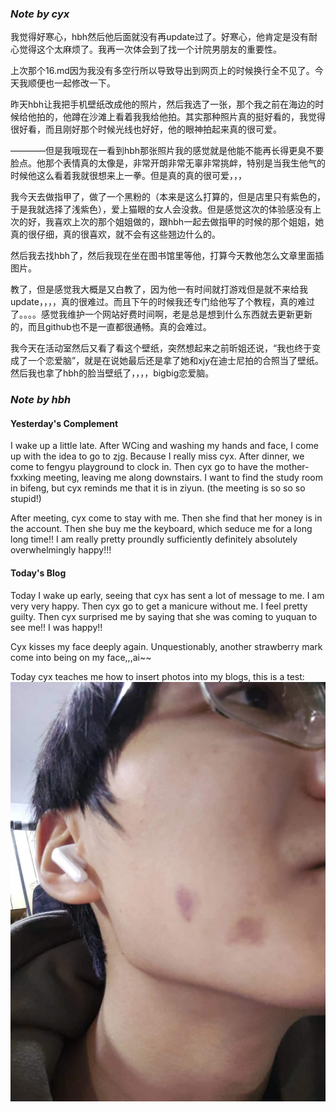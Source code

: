 ### *Note by cyx*

我觉得好寒心，hbh然后他后面就没有再update过了。好寒心，他肯定是没有耐心觉得这个太麻烦了。我再一次体会到了找一个计院男朋友的重要性。

上次那个16.md因为我没有多空行所以导致导出到网页上的时候换行全不见了。今天我顺便也一起修改一下。

昨天hbh让我把手机壁纸改成他的照片，然后我选了一张，那个我之前在海边的时候给他拍的，他蹲在沙滩上看着我我给他拍。其实那种照片真的挺好看的，我觉得很好看，而且刚好那个时候光线也好好，他的眼神拍起来真的很可爱。

————但是我哦现在一看到hbh那张照片我的感觉就是他能不能再长得更臭不要脸点。他那个表情真的太像是，非常开朗非常无辜非常挑衅，特别是当我生他气的时候他这么看着我就很想来上一拳。但是真的真的很可爱，，，

我今天去做指甲了，做了一个黑粉的（本来是这么打算的，但是店里只有紫色的，于是我就选择了浅紫色），爱上猫眼的女人会没救。但是感觉这次的体验感没有上次的好，我喜欢上次的那个姐姐做的，跟hbh一起去做指甲的时候的那个姐姐，她真的很仔细，真的很喜欢，就不会有这些翘边什么的。

然后我去找hbh了，然后我现在坐在图书馆里等他，打算今天教他怎么文章里面插图片。

教了，但是感觉我大概是又白教了，因为他一有时间就打游戏但是就不来给我update，，，，真的很难过。而且下午的时候我还专门给他写了个教程，真的难过了。。。。感觉我维护一个网站好费时间啊，老是总是想到什么东西就去更新更新的，而且github也不是一直都很通畅。真的会难过。

我今天在活动室然后又看了看这个壁纸，突然想起来之前昕姐还说，“我也终于变成了一个恋爱脑”，就是在说她最后还是拿了她和xjy在迪士尼拍的合照当了壁纸。然后我也拿了hbh的脸当壁纸了，，，，bigbig恋爱脑。


### *Note by hbh*
#### Yesterday's Complement
I wake up a little late. After WCing and washing my hands and face, I come up with the idea to go to zjg. Because I really miss cyx. After dinner, we come to fengyu playground to clock in. Then cyx go to have the mother-fxxking meeting, leaving me along downstairs. I want to find the study room in bifeng, but cyx reminds me that it is in ziyun. (the meeting is so so so stupid!)

After meeting, cyx come to stay with me. Then she find that her money is in the account. Then she buy me the keyboard, which seduce me for a long long time!! I am really pretty proundly sufficiently definitely absolutely overwhelmingly happy!!! 

#### Today's Blog
Today I wake up early, seeing that cyx has sent a lot of message to me. I am very very happy. Then cyx go to get a manicure without me. I feel pretty guilty. Then cyx surprised me by saying that she was coming to yuquan to see me!! I was happy!! 

Cyx kisses my face deeply again. Unquestionably, another strawberry mark come into being on my face,,,ai~~

Today cyx teaches me how to insert photos into my blogs, this is a test:
![](../img/12/kiss.jpg)